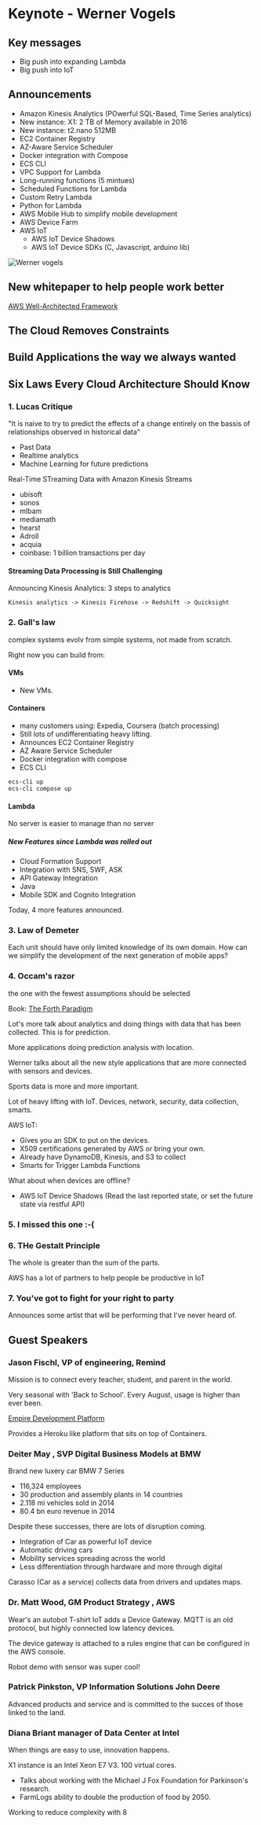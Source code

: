 # Keynote - Werner Vogels

## Key messages
* Big push into expanding Lambda
* Big push into IoT

## Announcements

* Amazon Kinesis Analytics (POwerful SQL-Based, Time Series analytics)
* New instance: X1: 2 TB of Memory available in 2016
* New instance: t2.nano 512MB
* EC2 Container Registry
* AZ-Aware Service Scheduler
* Docker integration with Compose
* ECS CLI
* VPC Support for Lambda
* Long-running functions (5 mintues)
* Scheduled Functions for Lambda
* Custom Retry Lambda
* Python for Lambda
* AWS Mobile Hub to simplify mobile development
* AWS Device Farm
* AWS IoT
  * AWS IoT Device Shadows
  * AWS IoT Device SDKs (C, Javascript, arduino lib)

![Werner vogels](./images/k21.jpg)


## New whitepaper to help people work better

[AWS Well-Architected Framework](https://d0.awsstatic.com/whitepapers/architecture/AWS_Well-Architected_Framework.pdf)

## The Cloud Removes Constraints

## Build Applications the way we always wanted

## Six Laws Every Cloud Architecture Should Know

### 1. Lucas Critique
"It is naive to try to predict the effects of a change entirely on the bassis of relationships observed in historical data"

* Past Data
* Realtime analytics
* Machine Learning for future predictions

Real-Time STreaming Data with Amazon Kinesis Streams
* ubisoft
* sonos
* mlbam 
* mediamath
* hearst
* Adroll
* acquia
* coinbase: 1 billion transactions per day

#### Streaming Data Processing is Still Challenging

Announcing Kinesis Analytics: 3 steps to analytics
```
Kinesis analytics -> Kinesis Firehose -> Redshift -> Quicksight
```

### 2. Gall's law
complex systems evolv from simple systems, not made from scratch. 

Right now you can build from: 

####  VMs
  * New VMs. 
#### Containers
* many customers using: Expedia, Coursera (batch processing)
* Still lots of undifferentiating heavy lifting.   
* Announces EC2 Container Registry 
* AZ Aware Service Scheduler
* Docker integration with compose
* ECS CLI

```
ecs-cli up
ecs-cli compose up
```                        

#### Lambda
No server is easier to manage than no server

##### New Features since Lambda was rolled out
* Cloud Formation Support
* Integration with SNS, SWF, ASK
* API Gateway Integration
* Java
* Mobile SDK and Cognito Integration

Today, 4 more features announced. 

### 3. Law of Demeter

Each unit should have only limited knowledge of its own domain. 
How can we simplify the development of the next generation of mobile apps? 


### 4. Occam's razor
the one with the fewest assumptions should be selected

Book: [The Forth Paradigm](http://www.amazon.com/The-Fourth-Paradigm-Data-Intensive-Scientific/dp/0982544200)

Lot's more talk about analytics and doing things with data that has
been collected.  This is for prediction. 

More applications doing prediction analysis with location.

Werner talks about all the new style applications that are more connected with sensors and devices. 

Sports data is more and more important.  

Lot of heavy lifting with IoT.  Devices, network, security, data collection, smarts.  

AWS IoT:
* Gives you an SDK to put on the devices. 
* X509 certifications generated by AWS or bring your own. 
* Already have DynamoDB, Kinesis, and S3 to collect
* Smarts for Trigger Lambda Functions

What about when devices are offline? 
* AWS IoT Device Shadows (Read the last reported state, or set the future state via restful API)

### 5. I missed this one :-(

### 6. THe Gestalt Principle
The whole is greater than the sum of the parts.              

AWS has a lot of partners to help people be productive in IoT

### 7.  You've got to fight for your right to party
Announces some artist that will be performing that I've never heard of. 

## Guest Speakers

### Jason Fischl, VP of engineering, Remind
Mission is to connect every teacher, student, and parent in the world.  

Very seasonal with 'Back to School'.  Every August, usage is higher than ever been. 

[Empire Development Platform](https://github.com/remind101/empire)

Provides a Heroku like platform that sits on top of Containers. 

### Deiter May , SVP Digital Business Models at BMW

Brand new luxery car BMW 7 Series

* 116,324 employees
* 30 production and assembly plants in 14 countries
* 2.118 mi vehicles sold in 2014
* 80.4 bn euro revenue in 2014

Despite these successes, there are lots of disruption coming. 

* Integration of Car as powerful IoT device
* Automatic driving cars
* Mobility services spreading across the world
* Less differentiation through hardware and more through digital

Carasso (Car as a service) collects data from drivers and updates maps. 

### Dr. Matt Wood, GM Product Strategy , AWS

Wear's an autobot T-shirt
IoT adds a Device Gateway.  MQTT is an old protocol, but highly connected low latency devices. 

The device gateway is attached to a rules engine that can be configured in the AWS console. 

Robot demo with sensor was super cool! 

### Patrick Pinkston, VP Information Solutions John Deere
Advanced products and service and is committed to the succes of those linked to the land. 

### Diana Briant manager of Data Center at Intel

When things are easy to use, innovation happens. 

X1 instance is an Intel Xeon E7 V3.  100 virtual cores. 

* Talks about working with the Michael J Fox Foundation for Parkinson's research. 
* FarmLogs ability to double the production of food by 2050. 

Working to reduce complexity with 8
